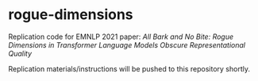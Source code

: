 # rogue-dimensions
Replication code for EMNLP 2021 paper:
*All Bark and No Bite: Rogue Dimensions in Transformer Language Models Obscure Representational Quality*

Replication materials/instructions will be pushed to this repository shortly.
